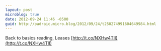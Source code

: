 ```yaml
---
layout: post
microblog: true
date: 2012-09-24 11:46 -0500
guid: http://padraic.micro.blog/2012/09/24/t250274991604649984.html
---
```

Back to basics reading, Leases [http://t.co/NXHw4TlI](http://t.co/NXHw4TlI)
